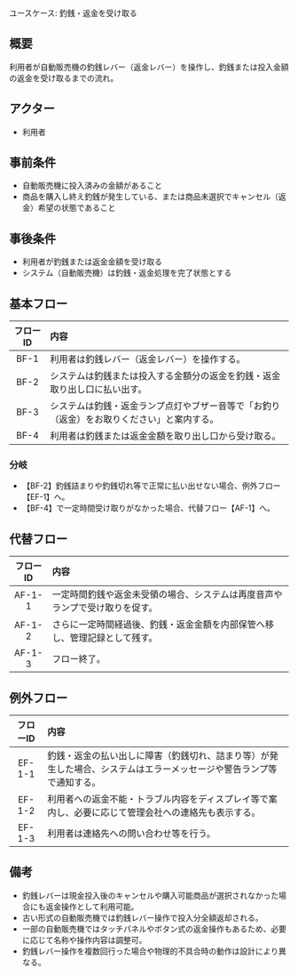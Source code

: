  ユースケース: 釣銭・返金を受け取る

## 概要
利用者が自動販売機の釣銭レバー（返金レバー）を操作し、釣銭または投入金額の返金を受け取るまでの流れ。

## アクター
- 利用者

## 事前条件
- 自動販売機に投入済みの金額があること
- 商品を購入し終え釣銭が発生している、または商品未選択でキャンセル（返金）希望の状態であること

## 事後条件
- 利用者が釣銭または返金金額を受け取る
- システム（自動販売機）は釣銭・返金処理を完了状態とする

## 基本フロー

| フローID | 内容 |
|:---:|:-----|
| BF-1 | 利用者は釣銭レバー（返金レバー）を操作する。 |
| BF-2 | システムは釣銭または投入する金額分の返金を釣銭・返金取り出し口に払い出す。 |
| BF-3 | システムは釣銭・返金ランプ点灯やブザー音等で「お釣り（返金）をお取りください」と案内する。 |
| BF-4 | 利用者は釣銭または返金金額を取り出し口から受け取る。 |

### 分岐
- 【BF-2】釣銭詰まりや釣銭切れ等で正常に払い出せない場合、例外フロー【EF-1】へ。
- 【BF-4】で一定時間受け取りがなかった場合、代替フロー【AF-1】へ。

## 代替フロー

| フローID | 内容 |
|:---:|:-----|
| AF-1-1 | 一定時間釣銭や返金未受領の場合、システムは再度音声やランプで受け取りを促す。 |
| AF-1-2 | さらに一定時間経過後、釣銭・返金金額を内部保管へ移し、管理記録として残す。 |
| AF-1-3 | フロー終了。 |

## 例外フロー

| フローID | 内容 |
|:---:|:-----|
| EF-1-1 | 釣銭・返金の払い出しに障害（釣銭切れ、詰まり等）が発生した場合、システムはエラーメッセージや警告ランプ等で通知する。 |
| EF-1-2 | 利用者への返金不能・トラブル内容をディスプレイ等で案内し、必要に応じて管理会社への連絡先も表示する。 |
| EF-1-3 | 利用者は連絡先への問い合わせ等を行う。 |

## 備考
- 釣銭レバーは現金投入後のキャンセルや購入可能商品が選択されなかった場合にも返金操作として利用可能。
- 古い形式の自動販売機では釣銭レバー操作で投入分全額返却される。
- 一部の自動販売機ではタッチパネルやボタン式の返金操作もあるため、必要に応じて名称や操作内容は調整可。
- 釣銭レバー操作を複数回行った場合や物理的不具合時の動作は設計により異なる。

